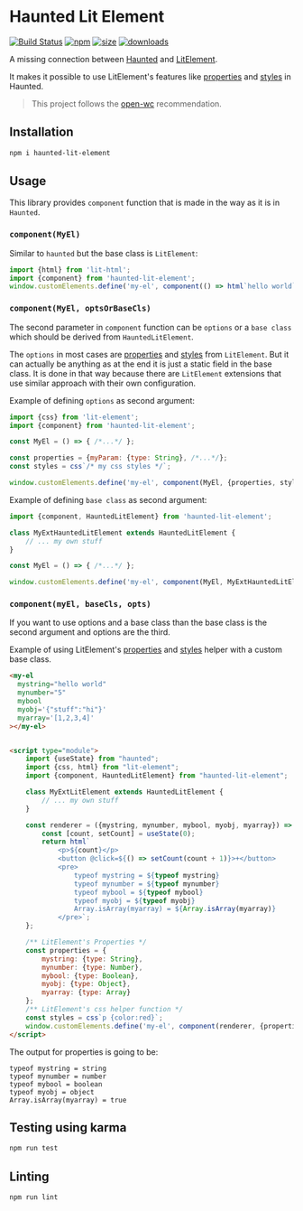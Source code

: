 # Haunted Lit Element

[![Build Status](https://travis-ci.com/jdin/haunted-lit-element.svg?branch=master)](https://travis-ci.com/jdin/haunted-lit-element) 
[![npm](https://img.shields.io/npm/v/haunted-lit-element)](https://www.npmjs.com/package/haunted-lit-element)
[![size](https://img.shields.io/bundlephobia/minzip/haunted-lit-element)](https://bundlephobia.com/result?p=haunted-lit-element)
[![downloads](https://img.shields.io/npm/dt/haunted-lit-element)](https://www.npmjs.com/package/haunted-lit-element)

A missing connection between [Haunted](https://github.com/matthewp/haunted) and [LitElement](https://github.com/polymer/lit-element).

It makes it possible to use LitElement's features like 
[properties](https://lit-element.polymer-project.org/guide/properties) 
and [styles](https://lit-element.polymer-project.org/guide/styles) in Haunted.

> This project follows the [open-wc](https://github.com/open-wc/open-wc) recommendation.

## Installation
```bash
npm i haunted-lit-element
```

## Usage

This library provides `component` function that is made in the way as it is in `Haunted`.

### `component(MyEl)`

Similar to `haunted` but the base class is `LitElement`:

```javascript
import {html} from 'lit-html';
import {component} from 'haunted-lit-element';
window.customElements.define('my-el', component(() => html`hello world`));
```

### `component(MyEl, optsOrBaseCls)`

The second parameter in `component` function can be `options` or a `base class` 
which should be derived from `HauntedLitElement`.

The `options` in most cases are [properties](https://lit-element.polymer-project.org/guide/properties) 
and [styles](https://lit-element.polymer-project.org/guide/styles) from `LitElement`. 
But it can actually be anything as at the end it is just a static field in the base class.
It is done in that way because there are `LitElement` extensions that use similar approach with their own configuration.

Example of defining `options` as second argument:
```javascript
import {css} from 'lit-element';
import {component} from 'haunted-lit-element';

const MyEl = () => { /*...*/ };

const properties = {myParam: {type: String}, /*...*/};
const styles = css`/* my css styles */`;

window.customElements.define('my-el', component(MyEl, {properties, styles}));
```

Example of defining `base class` as second argument:
```javascript
import {component, HauntedLitElement} from 'haunted-lit-element';

class MyExtHauntedLitElement extends HauntedLitElement {
    // ... my own stuff
}

const MyEl = () => { /*...*/ };

window.customElements.define('my-el', component(MyEl, MyExtHauntedLitElement));
```

### `component(myEl, baseCls, opts)`

If you want to use options and a base class than the base class is the second argument and options are the third.

Example of using LitElement's [properties](https://lit-element.polymer-project.org/guide/properties) 
and [styles](https://lit-element.polymer-project.org/guide/styles) helper with a custom base class.

```html
<my-el
  mystring="hello world"
  mynumber="5"
  mybool
  myobj='{"stuff":"hi"}'
  myarray='[1,2,3,4]'
></my-el>


<script type="module">
    import {useState} from "haunted";
    import {css, html} from "lit-element";
    import {component, HauntedLitElement} from "haunted-lit-element";

    class MyExtLitElement extends HauntedLitElement {
        // ... my own stuff
    }

    const renderer = ({mystring, mynumber, mybool, myobj, myarray}) => {
        const [count, setCount] = useState(0);
        return html`
            <p>${count}</p>
            <button @click=${() => setCount(count + 1)}>+</button>
            <pre>
                typeof mystring = ${typeof mystring}
                typeof mynumber = ${typeof mynumber}
                typeof mybool = ${typeof mybool}
                typeof myobj = ${typeof myobj}
                Array.isArray(myarray) = ${Array.isArray(myarray)}
            </pre>`;
    };

    /** LitElement's Properties */
    const properties = {
        mystring: {type: String},
        mynumber: {type: Number},
        mybool: {type: Boolean},
        myobj: {type: Object},
        myarray: {type: Array}
    };
    /** LitElement's css helper function */
    const styles = css`p {color:red}`;
    window.customElements.define('my-el', component(renderer, {properties, styles}, MyExtLitElement));
</script>
```

The output for properties is going to be:

```text
typeof mystring = string
typeof mynumber = number
typeof mybool = boolean
typeof myobj = object
Array.isArray(myarray) = true
```

## Testing using karma
```bash
npm run test
```

## Linting
```bash
npm run lint
```
